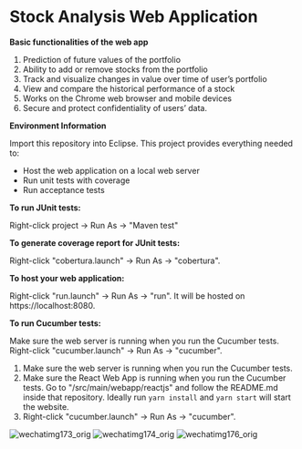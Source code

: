 
# Stock Analysis Web Application

**Basic functionalities of the web app**

1. Prediction of future values of the portfolio
2. Ability to add or remove stocks from the portfolio
3. Track and visualize changes in value over time of user’s portfolio
4. View and compare the historical performance of a stock
5. Works on the Chrome web browser and mobile devices
6. Secure and protect confidentiality of users’ data.

**Environment Information**

Import this repository into Eclipse. This project provides everything needed to:

* Host the web application on a local web server
* Run unit tests with coverage
* Run acceptance tests

**To run JUnit tests:**

Right-click project -> Run As -> "Maven test"

**To generate coverage report for JUnit tests:**

Right-click "cobertura.launch" -> Run As -> "cobertura".

**To host your web application:**

Right-click "run.launch" -> Run As -> "run". It will be hosted on https://localhost:8080.

**To run Cucumber tests:**

Make sure the web server is running when you run the Cucumber tests. Right-click "cucumber.launch" -> Run As -> "cucumber".
1. Make sure the web server is running when you run the Cucumber tests. 
2. Make sure the React Web App is running when you run the Cucumber tests. Go to "/src/main/webapp/reactjs" and follow the README.md inside that repository. Ideally run `yarn install` and `yarn start` will start the website.
3. Right-click "cucumber.launch" -> Run As -> "cucumber".

![wechatimg173_orig](https://user-images.githubusercontent.com/35575612/149762656-a10f30e6-21cf-420d-8c3e-3dff7b251894.png)
![wechatimg174_orig](https://user-images.githubusercontent.com/35575612/149762673-172cdd6f-f9e9-4ee8-834c-3a57e6945064.png)
![wechatimg176_orig](https://user-images.githubusercontent.com/35575612/149762693-717a531e-78eb-4bc9-a2f5-3bae49d0c690.png)



